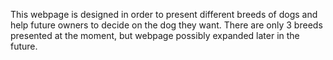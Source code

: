 This webpage is designed in order to present different breeds of dogs and help future owners to decide on the dog they want. There are only 3 breeds presented at the moment, but webpage possibly expanded later in the future.